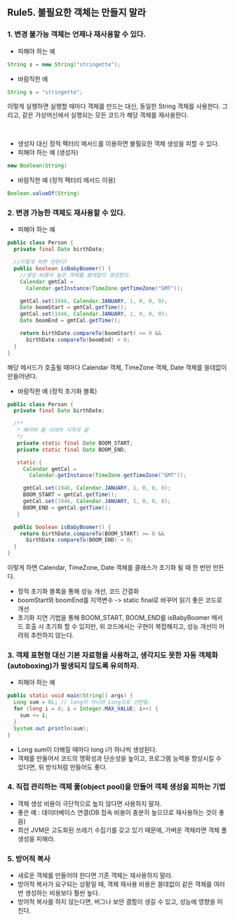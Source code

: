 ## Rule5. 불필요한 객체는 만들지 말라
### 1. 변경 불가능 객체는 언제나 재사용할 수 있다.
- 피해야 하는 예
```JAVA
String s = new String("stringette");
```
- 바람직한 예
```JAVA
String s = "stringette";
```
이렇게 실행하면 실행할 때마다 객체를 만드는 대신, 동일한 String 객체를 사용한다.
그리고, 같은 가상머신에서 실행되는 모든 코드가 해당 객체를 재사용한다.

<br>

- 생성자 대신 정적 팩터리 메서드를 이용하면 불필요한 객체 생성을 피할 수 있다.
 - 피해야 하는 예 (생성자)
 ```JAVA
 new Boolean(String)
 ```
 - 바람직한 예 (정적 팩터리 메서드 이용)
 ```JAVA
 Boolean.valueOf(String)
 ```

### 2. 변경 가능한 객체도 재사용할 수 있다.
- 피해야 하는 예
```JAVA
public class Person {
  private final Date birthDate;

  //이렇게 하면 안된다!
  public boolean isBabyBoomer() {
    //생성 비용이 높은 객체를 쓸데없이 생성한다.
    Calendar gmtCal =
      Calendar.getInstance(TimeZone.getTimeZone("GMT"));

    gmtCal.set(1946, Calendar.JANUARY, 1, 0, 0, 0);
    Date boomStart = gmtCal.getTime();
    gmtCal.set(1946, Calendar.JANUARY, 1, 0, 0, 0);
    Date boomEnd = gmtCal.getTime();

    return birthDate.compareTo(boomStart) >= 0 &&
      birthDate.compareTo(boomEnd) < 0;
  }
}
```
해당 메서드가 호출될 때마다 Calendar 객체, TimeZone 객체, Date 객체를 쓸데없이 만들어낸다.


- 바람직한 예 (정적 초기화 블록)
```JAVA
public class Person {
  private final Date birthDate;

  /**
   * 베이비 붐 시대의 시작과 끝
   */
   private static final Date BOOM_START;
   private static final Date BOOM_END;

   static {
     Calendar gmtCal =
       Calendar.getInstance(TimeZone.getTimeZone("GMT"));

     gmtCal.set(1946, Calendar.JANUARY, 1, 0, 0, 0);
     BOOM_START = gmtCal.getTime();
     gmtCal.set(1946, Calendar.JANUARY, 1, 0, 0, 0);
     BOOM_END = gmtCal.getTime();
   }

  public boolean isBabyBoomer() {
    return birthDate.compareTo(BOOM_START) >= 0 &&
      birthDate.compareTo(BOOM_END) < 0;
  }
}
```
이렇게 하면 Calendar, TimeZone, Date 객체를 클래스가 초기화 될 때 한 번만 만든다.
 - 정적 초기화 블록을 통해 성능 개선, 코드 간결화
 - boomStart와 boomEnd를 지역변수 -> static final로 바꾸어 읽기 좋은 코드로 개선
 - 초기화 지연 기법을 통해 BOOM_START, BOOM_END를 isBabyBoomer 메서드 호출 시 초기화 할 수 있지만, 위 코드에서는 구현이 복잡해지고, 성능 개선이 어려워 추천하지 않는다.

### 3. 객체 표현형 대신 기본 자료형을 사용하고, 생각지도 못한 자동 객체화(autoboxing)가 발생되지 않도록 유의하자.
- 피해야 하는 예
```JAVA
public static void main(String[] args) {
  Long sum = 0L; // long이 아니라 Long으로 선언됨.
  for (long i = 0; i < Integer.MAX_VALUE; i++) {
    sum += i;
  }
  System.out.println(sum);
}
```
 - Long sum이 더해질 때마다 long i가 하나씩 생성된다.
 - 객체를 만들어서 코드의 명확성과 단순성을 높이고, 프로그램 능력을 향상시킬 수 있다면, 위 방식처럼 만들어도 좋다.

### 4. 직접 관리하는 객체 풀(object pool)을 만들어 객체 생성을 피하는 기법
 - 객체 생성 비용이 극단적으로 높지 않다면 사용하지 말자.
 - 좋은 예 : 데이터베이스 연결(DB 접속 비용이 충분히 높으므로 재사용하는 것이 좋음)
 - 최산 JVM은 고도화된 쓰레기 수집기를 갖고 있기 때문에, 가벼운 객체라면 객체 풀 생성을 피해라.

### 5. 방어적 복사
 - 새로운 객체를 만들어야 한다면 기존 객체는 재사용하지 말라.
 - 방어적 복사가 요구되는 상황일 때, 객체 재사용 비용은 쓸데없이 같은 객체를 여러번 생성하는 비용보다 훨씬 높다.
 - 방어적 복사를 하지 않는다면, 버그나 보안 결함이 생길 수 있고, 성능에 영향을 미친다.
